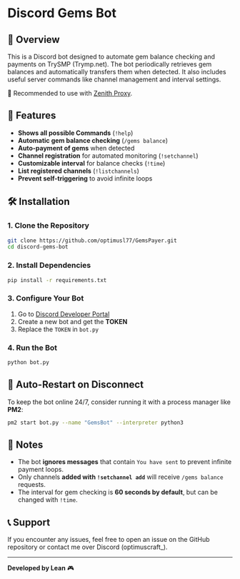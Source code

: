# Discord Gems Bot

## 📌 Overview
This is a Discord bot designed to automate gem balance checking and payments on TrySMP (Trymp.net). The bot periodically retrieves gem balances and automatically transfers them when detected. It also includes useful server commands like channel management and interval settings.

🔗 Recommended to use with [Zenith Proxy](https://github.com/rfresh2/ZenithProxy).

## 🚀 Features
- **Shows all possible Commands** (`!help`)
- **Automatic gem balance checking** (`/gems balance`)
- **Auto-payment of gems** when detected
- **Channel registration** for automated monitoring (`!setchannel`)
- **Customizable interval** for balance checks (`!time`)
- **List registered channels** (`!listchannels`)
- **Prevent self-triggering** to avoid infinite loops

## 🛠️ Installation
### **1. Clone the Repository**
```sh
git clone https://github.com/optimusl77/GemsPayer.git
cd discord-gems-bot
```

### **2. Install Dependencies**
```sh
pip install -r requirements.txt
```

### **3. Configure Your Bot**
1. Go to [Discord Developer Portal](https://discord.com/developers/applications)
2. Create a new bot and get the **TOKEN**
3. Replace the `TOKEN` in `bot.py`

### **4. Run the Bot**
```sh
python bot.py
```


## 🔄 Auto-Restart on Disconnect
To keep the bot online 24/7, consider running it with a process manager like **PM2**:
```sh
pm2 start bot.py --name "GemsBot" --interpreter python3
```

## 📌 Notes
- The bot **ignores messages** that contain `You have sent` to prevent infinite payment loops.
- Only channels **added with `!setchannel add`** will receive `/gems balance` requests.
- The interval for gem checking is **60 seconds by default**, but can be changed with `!time`.

## 📞 Support
If you encounter any issues, feel free to open an issue on the GitHub repository or contact me over Discord (optimuscraft_).

---
**Developed by Lean** 🎮
